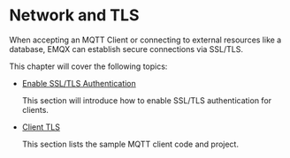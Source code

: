# Network and TLS

When accepting an MQTT Client or connecting to external resources like a database, EMQX can establish secure connections via SSL/TLS.

This chapter will cover the following topics:

- [Enable SSL/TLS Authentication](./emqx-mqtt-tls.md)

  This section will introduce how to enable SSL/TLS authentication for clients.

- [Client TLS](./mqtt-client-tls.md)

   This section lists the sample MQTT client code and project. 





